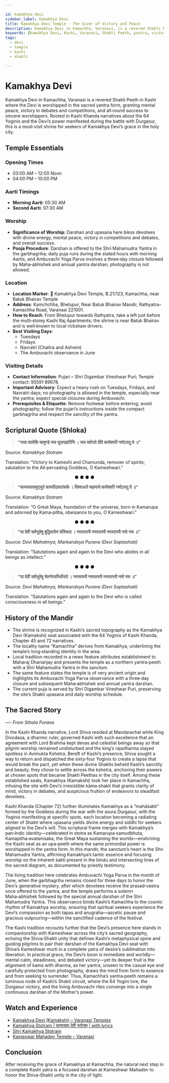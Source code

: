 ```yaml
---

id: kamakhya-devi
sidebar_label: Kamakhya Devi
title: Kamakhya Devi Temple - The Giver of Victory and Peace
description: Kamakhya Devi in Kamachha, Varanasi, is a revered Shakti Peeth where the Devi is worshipped in a sacred yantra form, granting mental peace and victory.
keywords: [Kamakhya Devi, Kashi, Varanasi, Shakti Peeth, yantra, victory]
tags:
  - devi
  - temple
  - kashi
  - shakti

---
```


# Kamakhya Devi 

Kamakhya Devi in Kamachha, Varanasi is a revered Shakti Peeth in Kashi where the Devi is worshipped in the sacred yantra form, granting mental peace, victory in debates and competitions, and all‑round success to sincere worshippers. Rooted in Kashi Khanda narratives about the 64 Yoginis and the Devi’s power manifested during the battle with Durgasur, this is a must‑visit shrine for seekers of Kamakhya Devi’s grace in the holy city.

## Temple Essentials

### Opening Times

  * 03:00 AM – 12:00 Noon
  * 04:00 PM – 10:00 PM

### Aarti Timings

  * **Morning Aarti**: 05:30 AM
  * **Second Aarti**: 07:30 AM

### Worship

  * **Significance of Worship**: Darshan and upasana here bless devotees with divine energy, mental peace, victory in competitions and debates, and overall success.
  * **Pooja Procedure**: Darshan is offered to the Shri Mahamudra Yantra in the garbhagriha; daily puja runs during the stated hours with morning Aartis, and Ambuvachi Yoga Parva involves a three‑day closure followed by Maha‑abhishek and annual yantra darshan; photography is not allowed.

### Location

  * **Location Marker**: 📍 Kamakhya Devi Temple, B.21/123, Kamachha, near Batuk Bhairav Temple
  * **Address**: Kamchchha, Bhelupur, Near Batuk Bhairav Mandir, Rathyatra–Kamachha Road, Varanasi 221001.
  * **How to Reach**: From Bhelupur towards Rathyatra, take a left just before the multi‑storey Kashi Raj Apartments; the shrine is near Batuk Bhairav and is well‑known to local rickshaw drivers.
  * **Best Visiting Days**:
      * Tuesdays
      * Fridays
      * Navratri (Chaitra and Ashwin)
      * The Ambuvachi observance in June

### Visiting Details

  * **Contact Information**: Pujari – Shri Digambar Vireshwar Puri; Temple contact: 95591 89678.
  * **Important Advisory**: Expect a heavy rush on Tuesdays, Fridays, and Navratri days; no photography is allowed in the temple, especially near the yantra; expect special closures during Ambuvachi.
  * **Prerequisites & Etiquette**: Remove footwear before entering; avoid photography; follow the pujari’s instructions inside the compact garbhagriha and respect the sanctity of the yantra.

## Scriptural Quote (Shloka)

> **“जया कामेशि चामुण्डे जय भूतापहारिणि । जय सर्वगते देवि कामेश्वरी नमोऽस्तु ते ॥”**

Source: *Kamakhya Stotram*

Translation: “Victory to Kameshi and Chamunda, remover of spirits; salutation to the All‑pervading Goddess, O Kameshwari.”

<div align="center"> ● ● ● ● </div>

> **“कामरूपसमुद्भूते कामपीठावतंसके । विश्वाधारे महामाये कामेश्वरि नमोऽस्तु ते ॥”**

Source: *Kamakhya Stotram*

Translation: “O Great Maya, foundation of the universe, born in Kamarupa and adorned by Kama‑pitha, obeisance to you, O Kameshwari.”

<div align="center"> ● ● ● ● </div>

> **“या देवी सर्वभूतेषु बुद्धिरूपेण संस्थिता । नमस्तस्यै नमस्तस्यै नमस्तस्यै नमो नमः ॥”**

Source: *Devi Mahatmya, Markandeya Purana (Devi Saptashati)*

Translation: “Salutations again and again to the Devi who abides in all beings as intellect.”

<div align="center"> ● ● ● ● </div>

> **“या देवी सर्वभूतेषु चेतनेत्यभिधीयते । नमस्तस्यै नमस्तस्यै नमस्तस्यै नमो नमः ॥”**

Source: *Devi Mahatmya, Markandeya Purana (Devi Saptashati)*

Translation: “Salutations again and again to the Devi who is called consciousness in all beings.”

## History of the Mandir

  * The shrine is recognized in Kashi’s sacred topography as the Kamakhya Devi (Kamakshi) seat associated with the 64 Yoginis of Kashi Khanda, Chapter 45 and 72 narratives.
  * The locality name “Kamachha” derives from Kamakhya, underlining the temple’s long‑standing identity in the area.
  * Local tradition recorded in a news feature attributes establishment to Maharaj Dhananjay and presents the temple as a northern yantra‑peeth with a Shri Mahamudra Yantra in the sanctum.
  * The same feature states the temple is of very ancient origin and highlights its Ambuvachi Yoga Parva observance with a three‑day closure and subsequent Maha‑abhishek and annual yantra darshan.
  * The current puja is served by Shri Digambar Vireshwar Puri, preserving the site’s Shakti upasana and daily worship schedule.

## The Sacred Story

*── From Sthala Purana*

In the Kashi Khanda narrative, Lord Shiva resided at Mandarachal while King Divodasa, a dharmic ruler, governed Kashi with such excellence that an agreement with Lord Brahma kept devas and celestial beings away so that pilgrim worship remained undisturbed and the king’s rajadharma stayed spotless in Avimukta Kshetra. Bereft of Kashi’s presence, Shiva sought a way to return and dispatched the sixty‑four Yoginis to create a lapse that would break the pact, yet when these divine Shaktis beheld Kashi’s sanctity and beauty, they chose to settle across the kshetra, anchoring their powers at chosen spots that became Shakti Peethas in the city itself. Among these established seats, Kamakhya (Kamakshi) took her place in Kamachha, infusing the site with Devi’s irresistible kāma‑shakti that grants clarity of mind, victory in debates, and auspicious fruition of endeavors to steadfast devotees.

Kashi Khanda (Chapter 72) further illuminates Kamakhya as a “mahāśakti” formed by the Goddess during the war with the asura Durgasur, with the Yoginis manifesting at specific spots, each location becoming a radiating center of Shakti where upasana yields divine energy and siddhi for seekers aligned to the Devi’s will. This scriptural frame merges with Kamakhya’s pan‑Indic identity—celebrated in stotra as Kamarupa‑samudbhuta, Kamapitha‑avatamsaka, the Great Maya sustaining the worlds—enshrining the Kashi seat as an upa‑peeth where the same primordial power is worshipped in the yantra form. In this mandir, the sanctum’s heart is the Shri Mahamudra Yantra, affirming Kamakhya’s tantic essence and focusing worship on the inherent śakti present in the bindu and intersecting lines of the sacred diagram, as documented by priestly testimony.

The living tradition here celebrates Ambuvachi Yoga Parva in the month of June, when the garbhagriha remains closed for three days to honor the Devi’s generative mystery, after which devotees receive the prasad‑vastra once offered to the yantra, and the temple performs a solemn Maha‑abhishek followed by the special annual darshan of the Shri Mahamudra Yantra. This observance binds Kashi’s Kamachha to the cosmic rhythm of Kamakhya worship, ensuring that spiritual seekers experience the Devi’s compassion as both tapas and anugraha—ascetic pause and gracious outpouring—within the sanctified cadence of the festival.

The Kashi tradition recounts further that the Devi’s presence here stands in companionship with Kameshwar across the city’s sacred geography, echoing the Shiva‑Shakti unity that defines Kashi’s metaphysical spine and guiding pilgrims to pair their darshan of the Kamakhya Devi seat with Shiva’s Kameshwar murti in a complete yatra of desire’s sublimation into liberation. In practical grace, the Devi’s boon is immediate and worldly—mental calm, steadiness, and debated victory—yet its deeper fruit is the alignment of kama with dharma, as her yantra, unseen to the casual eye and carefully protected from photography, draws the mind from form to essence and from seeking to surrender. Thus, Kamachha’s yantra‑peeth remains a luminous node of Kashi’s Shakti circuit, where the 64 Yogini lore, the Durgasur victory, and the living Ambuvachi rites converge into a single continuous darshan of the Mother’s power.


## Watch and Experience

  * [Kamakhya Devi (Kamakshi) – Varanasi Temples](https://www.youtube.com/watch?v=mEsFHFzpJaE)
  * [Kamakhya Stotram | कामाख्या देवी स्तोत्रम् | with lyrics](https://www.youtube.com/watch?v=o-Eb5UyBnoE)
  * [Shri Kamakhya Stotram](https://www.youtube.com/watch?v=ePbqBOBPW0I)
  * [Kameswar Mahadev Temple – Varanasi](https://www.youtube.com/watch?v=JIH-b6YGBsQ)

## Conclusion

After receiving the grace of Kamakhya at Kamachha, the natural next step in a complete Kashi yatra is a focused darshan at Kameshwar Mahadev to honor the Shiva–Shakti unity in the city of light.